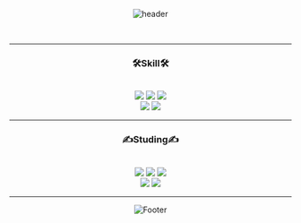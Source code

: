 <div align=center>

![header](https://capsule-render.vercel.app/api?type=rounded&color=FFCA28&height=130&section=header&text=Nacho613&fontSize=50)

<br/>
<hr/>

<h3>🛠️Skill🛠️</h3>
<br/>

<img src="https://img.shields.io/badge/CSS3-1572B6?style=flat-square&logo=css3&logoColor=white"/>
<img src="https://img.shields.io/badge/JavaScript-FFCA28?style=flat-square&logo=javascript&logoColor=white"/>
<img src="https://img.shields.io/badge/React-61DAFB?style=flat-square&logo=react&logoColor=white"/><br/>
<img src="https://img.shields.io/badge/Node.js-339933?style=flat-square&logo=node.js&logoColor=white"/>
<img src="https://img.shields.io/badge/Python-3776AB?style=flat-square&logo=python&logoColor=white"/>
  

<br/>
<hr/>

<h3>✍️Studing✍️</h3>
<br/>

<img src="https://img.shields.io/badge/jQuery-0769AD?style=flat-square&logo=jquery&logoColor=white"/>
<img src="https://img.shields.io/badge/Python-3776AB?style=flat-square&logo=python&logoColor=white"/>
<img src="https://img.shields.io/badge/Mysql-4479A1?style=flat-square&logo=mysql&logoColor=white"/><br/>
<img src="https://img.shields.io/badge/Django-092E20?style=flat-square&logo=django&logoColor=white"/>
<img src="https://img.shields.io/badge/TypeScript-3178C6?style=flat-square&logo=TypeScript&logoColor=white"/>
<br/>
<hr/>

![Footer](https://capsule-render.vercel.app/api?type=waving&color=FFCA28&height=200&section=footer)
</div>
